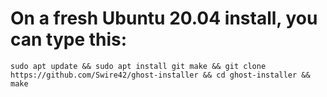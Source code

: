 # On a fresh Ubuntu 20.04 install, you can type this:

`sudo apt update && sudo apt install git make && git clone https://github.com/Swire42/ghost-installer && cd ghost-installer && make`
